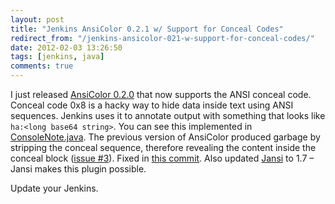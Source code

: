 ```yaml
---
layout: post
title: "Jenkins AnsiColor 0.2.1 w/ Support for Conceal Codes"
redirect_from: "/jenkins-ansicolor-021-w-support-for-conceal-codes/"
date: 2012-02-03 13:26:50
tags: [jenkins, java]
comments: true
---
```

I just released [AnsiColor 0.2.0](https://wiki.jenkins-ci.org/display/JENKINS/AnsiColor+Plugin) that now supports the ANSI conceal code. Conceal code 0x8 is a hacky way to hide data inside text using ANSI sequences. Jenkins uses it to annotate output with something that looks like `ha:<long base64 string>`. You can see this implemented in [ConsoleNote.java](https://github.com/jenkinsci/jenkins/blob/master/core/src/main/java/hudson/console/ConsoleNote.java). The previous version of AnsiColor produced garbage by stripping the conceal sequence, therefore revealing the content inside the conceal block ([issue #3](https://github.com/dblock/jenkins-ansicolor-plugin/issues/3)). Fixed in [this commit](https://github.com/dblock/jenkins-ansicolor-plugin/commit/c804caf8f1f785a0bd0eaf47f231a1f22b8b0356). Also updated [Jansi](http://jansi.fusesource.org/) to 1.7 – Jansi makes this plugin possible.

Update your Jenkins.
